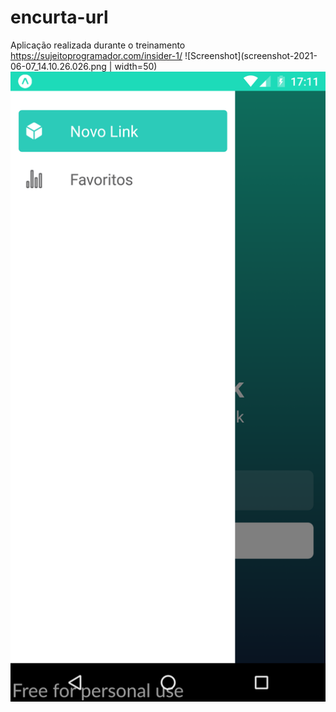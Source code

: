 # encurta-url
Aplicação realizada durante o treinamento https://sujeitoprogramador.com/insider-1/
![Screenshot](screenshot-2021-06-07_14.10.26.026.png | width=50)
![Screenshot](screenshot-2021-06-07_14.11.23.492.png)

